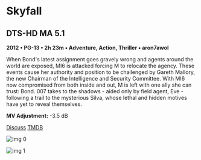 # Skyfall

## DTS-HD MA 5.1

**2012 • PG-13 • 2h 23m • Adventure, Action, Thriller • aron7awol**

When Bond's latest assignment goes gravely wrong and agents around the world are exposed, MI6 is attacked forcing M to relocate the agency. These events cause her authority and position to be challenged by Gareth Mallory, the new Chairman of the Intelligence and Security Committee. With MI6 now compromised from both inside and out, M is left with one ally she can trust: Bond. 007 takes to the shadows - aided only by field agent, Eve - following a trail to the mysterious Silva, whose lethal and hidden motives have yet to reveal themselves.

**MV Adjustment:** -3.5 dB

[Discuss](https://www.avsforum.com/threads/bass-eq-for-filtered-movies.2995212/post-56921284)  [TMDB](37724)

![img 0](https://i.imgur.com/rlIWeze.jpg)

![img 1](https://i.imgur.com/ysxUIWk.png)

